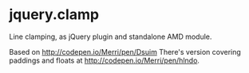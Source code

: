 jquery.clamp
============

Line clamping, as jQuery plugin and standalone AMD module.

Based on http://codepen.io/Merri/pen/Dsuim
There's version covering paddings and floats at http://codepen.io/Merri/pen/hlndo.
